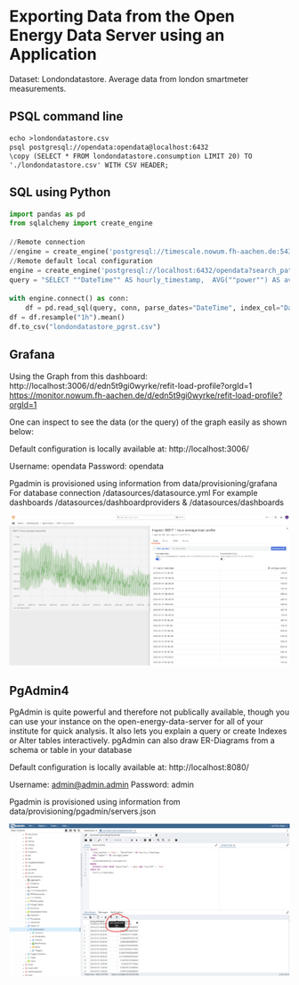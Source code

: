 # Exporting Data from the Open Energy Data Server using an Application
Dataset:
Londondatastore.
Average data from london smartmeter measurements.

## PSQL command line

```
echo >londondatastore.csv
psql postgresql://opendata:opendata@localhost:6432  
\copy (SELECT * FROM londondatastore.consumption LIMIT 20) TO './londondatastore.csv' WITH CSV HEADER; 
```

## SQL using Python

```python
import pandas as pd
from sqlalchemy import create_engine

//Remote connection
//engine = create_engine('postgresql://timescale.nowum.fh-aachen.de:5432/opendata?search_path=londondatastore')
//Remote default local configuration
engine = create_engine('postgresql://localhost:6432/opendata?search_path=londondatastore')
query = "SELECT ""DateTime"" AS hourly_timestamp,  AVG(""power"") AS average_power FROM consumption WHERE DateTime >= '2012-01-01' AND DateTime <= '2013-01-01' LIMIT 10"

with engine.connect() as conn:
    df = pd.read_sql(query, conn, parse_dates="DateTime", index_col="DateTime")
df = df.resample("1h").mean()
df.to_csv("londondatastore_pgrst.csv")
```

## Grafana

Using the Graph from this dashboard: 
http://localhost:3006/d/edn5t9gi0wyrke/refit-load-profile?orgId=1
https://monitor.nowum.fh-aachen.de/d/edn5t9gi0wyrke/refit-load-profile?orgId=1

One can inspect to see the data (or the query) of the graph easily as shown below:

Default configuration is locally available at:
http://localhost:3006/

Username: opendata
Password: opendata

Pgadmin is provisioned using information from data/provisioning/grafana
For database connection /datasources/datasource.yml 
For example dashboards /datasources/dashboardproviders & /datasources/dashboards


![Grafana Export](./media/grafana_export.png)


## PgAdmin4

PgAdmin is quite powerful and therefore not publically available, though you can use your instance on the open-energy-data-server for all of your institute for quick analysis.
It also lets you explain a query or create Indexes or Alter tables interactively.
pgAdmin can also draw ER-Diagrams from a schema or table in your database

Default configuration is locally available at:
http://localhost:8080/

Username: admin@admin.admin
Password: admin

Pgadmin is provisioned using information from data/provisioning/pgadmin/servers.json

![pgAdmin Export](./media/pgadmin_export.png)
